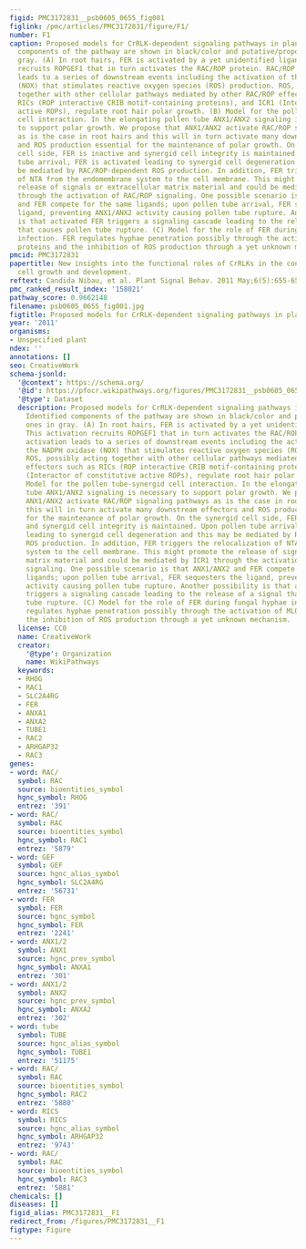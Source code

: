 ```yaml
---
figid: PMC3172831__psb0605_0655_fig001
figlink: /pmc/articles/PMC3172831/figure/F1/
number: F1
caption: Proposed models for CrRLK-dependent signaling pathways in plant cells. Identified
  components of the pathway are shown in black/color and putative/proposed ones in
  gray. (A) In root hairs, FER is activated by a yet unidentified ligand. This activation
  recruits ROPGEF1 that in turn activates the RAC/ROP protein. RAC/ROP activation
  leads to a series of downstream events including the activation of the NADPH oxidase
  (NOX) that stimulates reactive oxygen species (ROS) production. ROS, possibly acting
  together with other cellular pathways mediated by other RAC/ROP effectors such as
  RICs (ROP interactive CRIB motif-containing proteins), and ICR1 (Interactor of constitutive
  active ROPs), regulate root hair polar growth. (B) Model for the pollen tube-synergid
  cell interaction. In the elongating pollen tube ANX1/ANX2 signaling is necessary
  to support polar growth. We propose that ANX1/ANX2 activate RAC/ROP signaling pathways
  as is the case in root hairs and this will in turn activate many downstream effectors
  and ROS production essential for the maintenance of polar growth. On the synergid
  cell side, FER is inactive and synergid cell integrity is maintained. Upon pollen
  tube arrival, FER is activated leading to synergid cell degeneration and this may
  be mediated by RAC/ROP-dependent ROS production. In addition, FER triggers the relocalization
  of NTA from the endomembrane system to the cell membrane. This might promote the
  release of signals or extracellular matrix material and could be mediated by ICR1
  through the activation of RAC/ROP signaling. One possible scenario is that ANX1/ANX2
  and FER compete for the same ligands; upon pollen tube arrival, FER sequesters the
  ligand, preventing ANX1/ANX2 activity causing pollen tube rupture. Another possibility
  is that activated FER triggers a signaling cascade leading to the release of a signal
  that causes pollen tube rupture. (C) Model for the role of FER during fungal hyphae
  infection. FER regulates hyphae penetration possibly through the activation of MLO
  proteins and the inhibition of ROS production through a yet unknown mechanism.
pmcid: PMC3172831
papertitle: New insights into the functional roles of CrRLKs in the control of plant
  cell growth and development.
reftext: Candida Nibau, et al. Plant Signal Behav. 2011 May;6(5):655-659.
pmc_ranked_result_index: '158021'
pathway_score: 0.9662148
filename: psb0605_0655_fig001.jpg
figtitle: Proposed models for CrRLK-dependent signaling pathways in plant cells
year: '2011'
organisms:
- Unspecified plant
ndex: ''
annotations: []
seo: CreativeWork
schema-jsonld:
  '@context': https://schema.org/
  '@id': https://pfocr.wikipathways.org/figures/PMC3172831__psb0605_0655_fig001.html
  '@type': Dataset
  description: Proposed models for CrRLK-dependent signaling pathways in plant cells.
    Identified components of the pathway are shown in black/color and putative/proposed
    ones in gray. (A) In root hairs, FER is activated by a yet unidentified ligand.
    This activation recruits ROPGEF1 that in turn activates the RAC/ROP protein. RAC/ROP
    activation leads to a series of downstream events including the activation of
    the NADPH oxidase (NOX) that stimulates reactive oxygen species (ROS) production.
    ROS, possibly acting together with other cellular pathways mediated by other RAC/ROP
    effectors such as RICs (ROP interactive CRIB motif-containing proteins), and ICR1
    (Interactor of constitutive active ROPs), regulate root hair polar growth. (B)
    Model for the pollen tube-synergid cell interaction. In the elongating pollen
    tube ANX1/ANX2 signaling is necessary to support polar growth. We propose that
    ANX1/ANX2 activate RAC/ROP signaling pathways as is the case in root hairs and
    this will in turn activate many downstream effectors and ROS production essential
    for the maintenance of polar growth. On the synergid cell side, FER is inactive
    and synergid cell integrity is maintained. Upon pollen tube arrival, FER is activated
    leading to synergid cell degeneration and this may be mediated by RAC/ROP-dependent
    ROS production. In addition, FER triggers the relocalization of NTA from the endomembrane
    system to the cell membrane. This might promote the release of signals or extracellular
    matrix material and could be mediated by ICR1 through the activation of RAC/ROP
    signaling. One possible scenario is that ANX1/ANX2 and FER compete for the same
    ligands; upon pollen tube arrival, FER sequesters the ligand, preventing ANX1/ANX2
    activity causing pollen tube rupture. Another possibility is that activated FER
    triggers a signaling cascade leading to the release of a signal that causes pollen
    tube rupture. (C) Model for the role of FER during fungal hyphae infection. FER
    regulates hyphae penetration possibly through the activation of MLO proteins and
    the inhibition of ROS production through a yet unknown mechanism.
  license: CC0
  name: CreativeWork
  creator:
    '@type': Organization
    name: WikiPathways
  keywords:
  - RHOG
  - RAC1
  - SLC2A4RG
  - FER
  - ANXA1
  - ANXA2
  - TUBE1
  - RAC2
  - ARHGAP32
  - RAC3
genes:
- word: RAC/
  symbol: RAC
  source: bioentities_symbol
  hgnc_symbol: RHOG
  entrez: '391'
- word: RAC/
  symbol: RAC
  source: bioentities_symbol
  hgnc_symbol: RAC1
  entrez: '5879'
- word: GEF
  symbol: GEF
  source: hgnc_alias_symbol
  hgnc_symbol: SLC2A4RG
  entrez: '56731'
- word: FER
  symbol: FER
  source: hgnc_symbol
  hgnc_symbol: FER
  entrez: '2241'
- word: ANX1/2
  symbol: ANX1
  source: hgnc_prev_symbol
  hgnc_symbol: ANXA1
  entrez: '301'
- word: ANX1/2
  symbol: ANX2
  source: hgnc_prev_symbol
  hgnc_symbol: ANXA2
  entrez: '302'
- word: tube
  symbol: TUBE
  source: hgnc_alias_symbol
  hgnc_symbol: TUBE1
  entrez: '51175'
- word: RAC/
  symbol: RAC
  source: bioentities_symbol
  hgnc_symbol: RAC2
  entrez: '5880'
- word: RICS
  symbol: RICS
  source: hgnc_alias_symbol
  hgnc_symbol: ARHGAP32
  entrez: '9743'
- word: RAC/
  symbol: RAC
  source: bioentities_symbol
  hgnc_symbol: RAC3
  entrez: '5881'
chemicals: []
diseases: []
figid_alias: PMC3172831__F1
redirect_from: /figures/PMC3172831__F1
figtype: Figure
---
```

